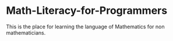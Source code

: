# Math-Literacy-for-Programmers
This is the place for learning the language of Mathematics for non mathematicians.
